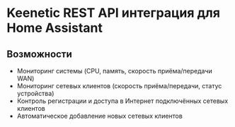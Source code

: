 # Keenetic REST API интеграция для Home Assistant


## Возможности
- Мониторинг системы (CPU, память, скорость приёма/передачи WAN)
- Мониторинг сетевых клиентов (скорость приёма/передачи, статус устройства)
- Контроль регистрации и доступа в Интернет подключённых сетевых клиентов
- Автоматическое добавление новых сетевых клиентов

